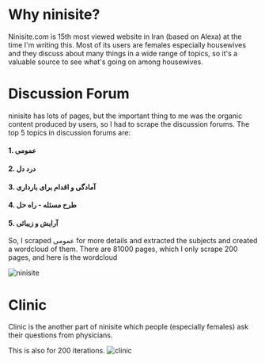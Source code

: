 # Why ninisite?

Ninisite.com is 15th most viewed website in Iran (based on Alexa) at the time I'm writing this. Most of its users are females especially housewives and they discuss about many things in a wide range of topics, so it's a valuable source to see what's going on among housewives.
# Discussion Forum
ninisite has lots of pages, but the important thing to me was the organic content produced by users, so I had to scrape the discussion forums. The top 5 topics in discussion forums are:
#### 1. عمومی
#### 2. درد دل
#### 3. آمادگی و اقدام برای بارداری
#### 4. طرح مسئله - راه حل
#### 5. آرایش و زیبائی

So, I scraped عمومی for more details and extracted the subjects and created a wordcloud of them.
There are 81000 pages, which I only scrape 200 pages, and here is the wordcloud


![ninisite](https://user-images.githubusercontent.com/17769927/126745976-4b4e2e70-9c64-43f1-8f11-2bffccccd876.png)


# Clinic
Clinic is the another part of ninisite which people (especially females) ask their questions from physicians.

This is also for 200 iterations.
![clinic](https://user-images.githubusercontent.com/17769927/126746235-7e3ac4f0-5b14-48a4-a257-71a230890651.png)
